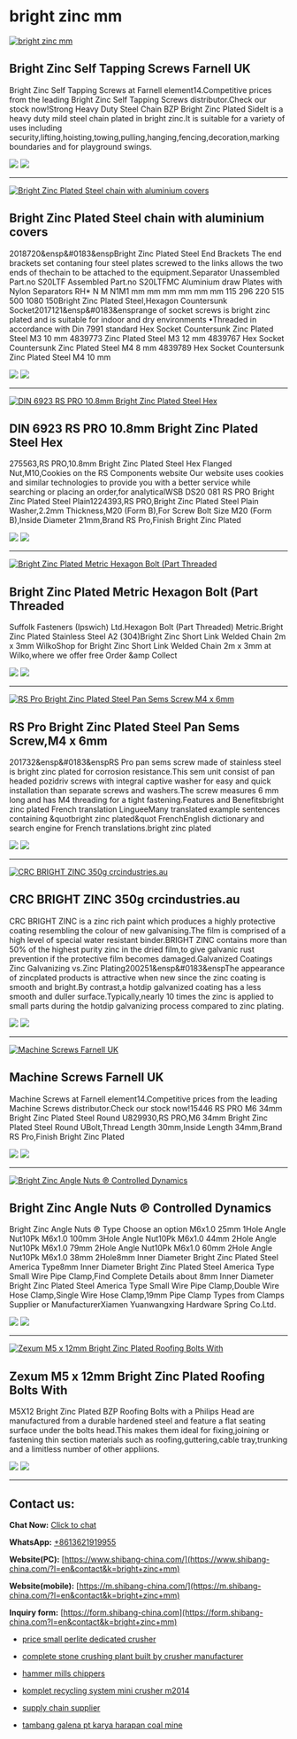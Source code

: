 # bright zinc mm

<a href="https://swt.shibang-china.com/?l=en&img&k=bright+zinc+mm" target="_blank">![bright zinc mm](http://static.shibang-china.com/all-800x300/1317.jpg)</a>

## Bright Zinc Self Tapping Screws Farnell UK
Bright Zinc Self Tapping Screws at Farnell element14.Competitive prices from the leading Bright Zinc Self Tapping Screws distributor.Check our stock now!Strong Heavy Duty Steel Chain BZP Bright Zinc Plated SideIt is a heavy duty mild steel chain plated in bright zinc.It is suitable for a variety of uses including security,lifting,hoisting,towing,pulling,hanging,fencing,decoration,marking boundaries and for playground swings.


<a href="https://whatsapp.shibangsoft.com/WhatsApp.php" target="_blank" title="WhatsApp">![](http://static.shibang-china.com/icon/whatsapp.png)</a> <a href="https://swt.shibang-china.com/?l=en&icon&k=bright+zinc+mm" target="_blank">![](http://static.shibang-china.com/icon/chat-en.png)</a>

---

<a href="https://swt.shibang-china.com/?l=en&img&k=bright+zinc+mm" target="_blank">![Bright Zinc Plated Steel chain with aluminium covers](http://static.shibang-china.com/all-800x300/296.jpg)</a>

## Bright Zinc Plated Steel chain with aluminium covers
2018720&ensp&#0183&enspBright Zinc Plated Steel End Brackets The end brackets set contaning four steel plates screwed to the links allows the two ends of thechain to be attached to the equipment.Separator Unassembled Part.no S20LTF Assembled Part.no S20LTFMC Aluminium draw Plates with Nylon Separators RH* N M N1M1 mm mm mm mm mm mm 115 296 220 515 500 1080 150Bright Zinc Plated Steel,Hexagon Countersunk Socket2017121&ensp&#0183&ensprange of socket screws is bright zinc plated and is suitable for indoor and dry environments •Threaded in accordance with Din 7991 standard Hex Socket Countersunk Zinc Plated Steel M3 10 mm 4839773 Zinc Plated Steel M3 12 mm 4839767 Hex Socket Countersunk Zinc Plated Steel M4 8 mm 4839789 Hex Socket Countersunk Zinc Plated Steel M4 10 mm


<a href="https://whatsapp.shibangsoft.com/WhatsApp.php" target="_blank" title="WhatsApp">![](http://static.shibang-china.com/icon/whatsapp.png)</a> <a href="https://swt.shibang-china.com/?l=en&icon&k=bright+zinc+mm" target="_blank">![](http://static.shibang-china.com/icon/chat-en.png)</a>

---

<a href="https://swt.shibang-china.com/?l=en&img&k=bright+zinc+mm" target="_blank">![DIN 6923 RS PRO 10.8mm Bright Zinc Plated Steel Hex](http://static.shibang-china.com/all-800x300/1493.jpg)</a>

## DIN 6923 RS PRO 10.8mm Bright Zinc Plated Steel Hex
275563,RS PRO,10.8mm Bright Zinc Plated Steel Hex Flanged Nut,M10,Cookies on the RS Components website Our website uses cookies and similar technologies to provide you with a better service while searching or placing an order,for analyticalWSB DS20 081 RS PRO Bright Zinc Plated Steel Plain1224393,RS PRO,Bright Zinc Plated Steel Plain Washer,2.2mm Thickness,M20 (Form B),For Screw Bolt Size M20 (Form B),Inside Diameter 21mm,Brand RS Pro,Finish Bright Zinc Plated


<a href="https://whatsapp.shibangsoft.com/WhatsApp.php" target="_blank" title="WhatsApp">![](http://static.shibang-china.com/icon/whatsapp.png)</a> <a href="https://swt.shibang-china.com/?l=en&icon&k=bright+zinc+mm" target="_blank">![](http://static.shibang-china.com/icon/chat-en.png)</a>

---

<a href="https://swt.shibang-china.com/?l=en&img&k=bright+zinc+mm" target="_blank">![Bright Zinc Plated Metric Hexagon Bolt (Part Threaded](http://static.shibang-china.com/all-800x300/1138.jpg)</a>

## Bright Zinc Plated Metric Hexagon Bolt (Part Threaded
Suffolk Fasteners (Ipswich) Ltd.Hexagon Bolt (Part Threaded) Metric.Bright Zinc Plated Stainless Steel A2 (304)Bright Zinc Short Link Welded Chain 2m x 3mm WilkoShop for Bright Zinc Short Link Welded Chain 2m x 3mm at Wilko,where we offer free Order &amp Collect


<a href="https://whatsapp.shibangsoft.com/WhatsApp.php" target="_blank" title="WhatsApp">![](http://static.shibang-china.com/icon/whatsapp.png)</a> <a href="https://swt.shibang-china.com/?l=en&icon&k=bright+zinc+mm" target="_blank">![](http://static.shibang-china.com/icon/chat-en.png)</a>

---

<a href="https://swt.shibang-china.com/?l=en&img&k=bright+zinc+mm" target="_blank">![RS Pro Bright Zinc Plated Steel Pan Sems Screw,M4 x 6mm](http://static.shibang-china.com/all-800x300/901.jpg)</a>

## RS Pro Bright Zinc Plated Steel Pan Sems Screw,M4 x 6mm
201732&ensp&#0183&enspRS Pro pan sems screw made of stainless steel is bright zinc plated for corrosion resistance.This sem unit consist of pan headed pozidriv screws with integral captive washer for easy and quick installation than separate screws and washers.The screw measures 6 mm long and has M4 threading for a tight fastening.Features and Benefitsbright zinc plated French translation LingueeMany translated example sentences containing &quotbright zinc plated&quot FrenchEnglish dictionary and search engine for French translations.bright zinc plated


<a href="https://whatsapp.shibangsoft.com/WhatsApp.php" target="_blank" title="WhatsApp">![](http://static.shibang-china.com/icon/whatsapp.png)</a> <a href="https://swt.shibang-china.com/?l=en&icon&k=bright+zinc+mm" target="_blank">![](http://static.shibang-china.com/icon/chat-en.png)</a>

---

<a href="https://swt.shibang-china.com/?l=en&img&k=bright+zinc+mm" target="_blank">![CRC BRIGHT ZINC 350g crcindustries.au](http://static.shibang-china.com/all-800x300/1513.jpg)</a>

## CRC BRIGHT ZINC 350g crcindustries.au
CRC BRIGHT ZINC is a zinc rich paint which produces a highly protective coating resembling the colour of new galvanising.The film is comprised of a high level of special water resistant binder.BRIGHT ZINC contains more than 50% of the highest purity zinc in the dried film,to give galvanic rust prevention if the protective film becomes damaged.Galvanized Coatings Zinc Galvanizing vs.Zinc Plating200251&ensp&#0183&enspThe appearance of zincplated products is attractive when new since the zinc coating is smooth and bright.By contrast,a hotdip galvanized coating has a less smooth and duller surface.Typically,nearly 10 times the zinc is applied to small parts during the hotdip galvanizing process compared to zinc plating.


<a href="https://whatsapp.shibangsoft.com/WhatsApp.php" target="_blank" title="WhatsApp">![](http://static.shibang-china.com/icon/whatsapp.png)</a> <a href="https://swt.shibang-china.com/?l=en&icon&k=bright+zinc+mm" target="_blank">![](http://static.shibang-china.com/icon/chat-en.png)</a>

---

<a href="https://swt.shibang-china.com/?l=en&img&k=bright+zinc+mm" target="_blank">![Machine Screws Farnell UK](http://static.shibang-china.com/all-800x300/302.jpg)</a>

## Machine Screws Farnell UK
Machine Screws at Farnell element14.Competitive prices from the leading Machine Screws distributor.Check our stock now!15446 RS PRO M6 34mm Bright Zinc Plated Steel Round U829930,RS PRO,M6 34mm Bright Zinc Plated Steel Round UBolt,Thread Length 30mm,Inside Length 34mm,Brand RS Pro,Finish Bright Zinc Plated


<a href="https://whatsapp.shibangsoft.com/WhatsApp.php" target="_blank" title="WhatsApp">![](http://static.shibang-china.com/icon/whatsapp.png)</a> <a href="https://swt.shibang-china.com/?l=en&icon&k=bright+zinc+mm" target="_blank">![](http://static.shibang-china.com/icon/chat-en.png)</a>

---

<a href="https://swt.shibang-china.com/?l=en&img&k=bright+zinc+mm" target="_blank">![Bright Zinc Angle Nuts ℗ Controlled Dynamics](http://static.shibang-china.com/all-800x300/1180.jpg)</a>

## Bright Zinc Angle Nuts ℗ Controlled Dynamics
Bright Zinc Angle Nuts ℗ Type Choose an option M6x1.0 25mm 1Hole Angle Nut10Pk M6x1.0 100mm 3Hole Angle Nut10Pk M6x1.0 44mm 2Hole Angle Nut10Pk M6x1.0 79mm 2Hole Angle Nut10Pk M6x1.0 60mm 2Hole Angle Nut10Pk M6x1.0 38mm 2Hole8mm Inner Diameter Bright Zinc Plated Steel America Type8mm Inner Diameter Bright Zinc Plated Steel America Type Small Wire Pipe Clamp,Find Complete Details about 8mm Inner Diameter Bright Zinc Plated Steel America Type Small Wire Pipe Clamp,Double Wire Hose Clamp,Single Wire Hose Clamp,19mm Pipe Clamp Types from Clamps Supplier or ManufacturerXiamen Yuanwangxing Hardware Spring Co.Ltd.


<a href="https://whatsapp.shibangsoft.com/WhatsApp.php" target="_blank" title="WhatsApp">![](http://static.shibang-china.com/icon/whatsapp.png)</a> <a href="https://swt.shibang-china.com/?l=en&icon&k=bright+zinc+mm" target="_blank">![](http://static.shibang-china.com/icon/chat-en.png)</a>

---

<a href="https://swt.shibang-china.com/?l=en&img&k=bright+zinc+mm" target="_blank">![Zexum M5 x 12mm Bright Zinc Plated Roofing Bolts With](http://static.shibang-china.com/all-800x300/156.jpg)</a>

## Zexum M5 x 12mm Bright Zinc Plated Roofing Bolts With
M5X12 Bright Zinc Plated BZP Roofing Bolts with a Philips Head are manufactured from a durable hardened steel and feature a flat seating surface under the bolts head.This makes them ideal for fixing,joining or fastening thin section materials such as roofing,guttering,cable tray,trunking and a limitless number of other appliions.

<a href="https://whatsapp.shibangsoft.com/WhatsApp.php" target="_blank" title="WhatsApp">![](http://static.shibang-china.com/icon/whatsapp.png)</a> <a href="https://swt.shibang-china.com/?l=en&icon&k=bright+zinc+mm" target="_blank">![](http://static.shibang-china.com/icon/chat-en.png)</a>

---
## Contact us:

**Chat Now:** [Click to chat](https://swt.shibang-china.com?l=en&contact&k=bright+zinc+mm)

**WhatsApp:**  [+8613621919955](https://whatsapp.shibangsoft.com/WhatsApp.php)

**Website(PC):** [https://www.shibang-china.com/](https://www.shibang-china.com/?l=en&contact&k=bright+zinc+mm)

**Website(mobile):** [https://m.shibang-china.com/](https://m.shibang-china.com/?l=en&contact&k=bright+zinc+mm)

**Inquiry form:** [https://form.shibang-china.com](https://form.shibang-china.com?l=en&contact&k=bright+zinc+mm)

* [price small perlite dedicated crusher](../118/price%20small%20perlite%20dedicated%20crusher.md)

* [complete stone crushing plant built by crusher manufacturer](../114/complete%20stone%20crushing%20plant%20built%20by%20crusher%20manufacturer.md)

* [hammer mills chippers](../113/hammer%20mills%20chippers.md)

* [komplet recycling system mini crusher m2014](../111/komplet%20recycling%20system%20mini%20crusher%20m2014.md)

* [supply chain supplier](../116/supply%20chain%20supplier.md)

* [tambang galena pt karya harapan coal mine](../120/tambang%20galena%20pt%20karya%20harapan%20coal%20mine.md)